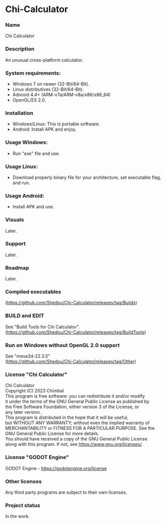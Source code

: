 # Chi-Calculator

### Name
Chi Calculator

### Description
An unusual cross-platform calculator.

### System requirements:
- Windows 7 on newer (32-Bit/64-Bit).
- Linux distributives (32-Bit/64-Bit).
- Adnroid 4.4+ (ARM-v7a/ARM-v8a/x86/x86_64)
- OpenGL/ES 2.0.

### Installation
- Windows/Linux: This is portable software.
- Android: Install APK and enjoy.

### Usage Windows:
- Run "exe" file and use.

### Usage Linux:
- Download properly binary file for your architecture, set executable flag, and run.

### Usage Android:
- Install APK and use.

### Visuals
Later.

### Support
Later.

### Roadmap
Later.

### Compiled executables
(https://github.com/Shedou/Chi-Calculator/releases/tag/Builds)

### BUILD and EDIT
See "Build Tools for Chi Calculator".\
(https://github.com/Shedou/Chi-Calculator/releases/tag/BuildTools)

### Run on Windows without OpenGL 2.0 support
See "mesa3d-22.3.5"\
(https://github.com/Shedou/Chi-Calculator/releases/tag/Other)


### License "Chi Calculator"
Chi Calculator\
Copyright (C) 2023 Chimbal\
This program is free software: you can redistribute it and/or modify\
it under the terms of the GNU General Public License as published by\
the Free Software Foundation, either version 3 of the License, or\
any later version.\
This program is distributed in the hope that it will be useful,\
but WITHOUT ANY WARRANTY; without even the implied warranty of\
MERCHANTABILITY or FITNESS FOR A PARTICULAR PURPOSE.  See the\
GNU General Public License for more details.\
You should have received a copy of the GNU General Public License\
along with this program.  If not, see https://www.gnu.org/licenses/.

### License "GODOT Engine"
GODOT Engine - https://godotengine.org/license

### Other licenses
Any third party programs are subject to their own licenses.

### Project status
In the work.
